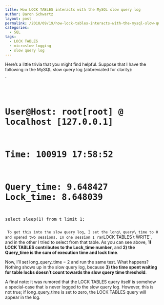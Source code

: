 ```yaml
---
title: How LOCK TABLES interacts with the MySQL slow query log
author: Baron Schwartz
layout: post
permalink: /2010/09/19/how-lock-tables-interacts-with-the-mysql-slow-query-log/
categories:
  - SQL
tags:
  - LOCK TABLES
  - microslow logging
  - slow query log
---
```

Here&#8217;s a little trivia that you might find helpful. Suppose that I have the following in the MySQL slow query log (abbreviated for clarity):

`<pre>
# User@Host: root[root] @ localhost [127.0.0.1]
# Time: 100919 17:58:52
# Query_time: 9.648427  Lock_time: 8.648039
select sleep(1) from t limit 1;
</pre>` 
To get this into the slow query log, I set the long\_query\_time to 0 and opened two sessions. In one session I ran `LOCK TABLES t WRITE`, and in the other I tried to select from that table. As you can see above, **1) LOCK TABLES contributes to the Lock_time number**, and **2) the Query_time is the sum of execution time and lock time**.

Now, I&#8217;ll set long\_query\_time = 2 and run the same test. What happens? Nothing shows up in the slow query log, because **3) the time spent waiting for table locks doesn&#8217;t count towards the slow query time threshold**.

A final note: it was rumored that the LOCK TABLES query itself is somehow a special-case that is never logged to the slow query log. However, this is not true; if long\_query\_time is set to zero, the LOCK TABLES query will appear in the log.